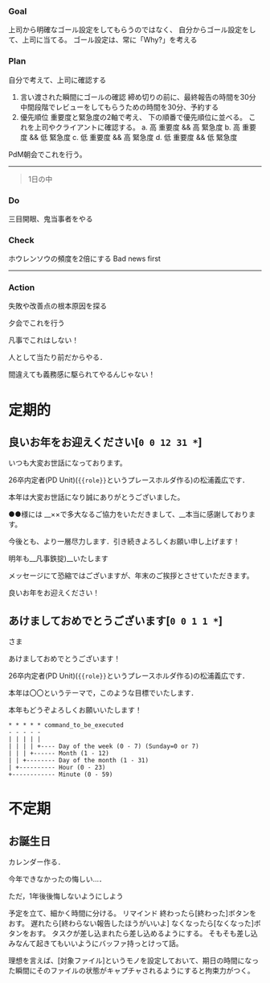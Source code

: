 ### Goal

上司から明確なゴール設定をしてもらうのではなく、
自分からゴール設定をして、上司に当てる。
ゴール設定は、常に「Why?」を考える

### Plan

自分で考えて、上司に確認する

1. 言い渡された瞬間にゴールの確認
締め切りの前に、最終報告の時間を30分
中間段階でレビューをしてもらうための時間を30分、予約する
2. 優先順位
重要度と緊急度の2軸で考え、
下の順番で優先順位に並べる。
これを上司やクライアントに確認する。
a. 高 重要度 && 高 緊急度
b. 高 重要度 && 低 緊急度
c. 低 重要度 && 高 緊急度
d. 低 重要度 && 低 緊急度

PdM朝会でこれを行う。

---

> 1日の中
> 

### Do

三目開眼、鬼当事者をやる

### Check

ホウレンソウの頻度を2倍にする
Bad news first

---

### Action

失敗や改善点の根本原因を探る

夕会でこれを行う

凡事でこれはしない！

人として当たり前だからやる．

間違えても義務感に駆られてやるんじゃない！

# **定期的**

## **良いお年をお迎えください[`0 0 12 31 *`]**

いつも大変お世話になっております。

26卒内定者(PD Unit)(`{{role}}`というプレースホルダ作る)の松浦義広です．

本年は大変お世話になり誠にありがとうございました。

●●様には __××で多大なるご協力をいただきまして、__本当に感謝しております。

今後とも、より一層尽力します．引き続きよろしくお願い申し上げます！

明年も__凡事鉄掟)__いたします

メッセージにて恐縮ではございますが、年末のご挨拶とさせていただきます。

良いお年をお迎えください！

## **あけましておめでとうございます[`0 0 1 1 *`]**

さま

あけましておめでとうございます！

26卒内定者(PD Unit)(`{{role}}`というプレースホルダ作る)の松浦義広です．

本年は〇〇というテーマで，このような目標でいたします．

本年もどうぞよろしくお願いいたします！

```
* * * * * command_to_be_executed
- - - - -
| | | | |
| | | | +---- Day of the week (0 - 7) (Sunday=0 or 7)
| | | +------ Month (1 - 12)
| | +-------- Day of the month (1 - 31)
| +---------- Hour (0 - 23)
+------------ Minute (0 - 59)
```

# **不定期**

## **お誕生日**

カレンダー作る．

今年できなかったの悔しい...．

ただ，1年後後悔しないようにしよう

予定を立て、細かく時間に分ける。
リマインド
終わったら[終わった]ボタンをおす。
遅れたら[終わらない報告したほうがいいよ]
なくなったら[なくなった]ボタンをおす。
タスクが差し込まれたら差し込めるようにする。
そもそも差し込みなんて起きてもいいようにバッファ持っとけって話。

理想を言えば、[対象ファイル]というモノを設定しておいて、期日の時間になった瞬間にそのファイルの状態がキャプチャされるようにすると拘束力がつく。
